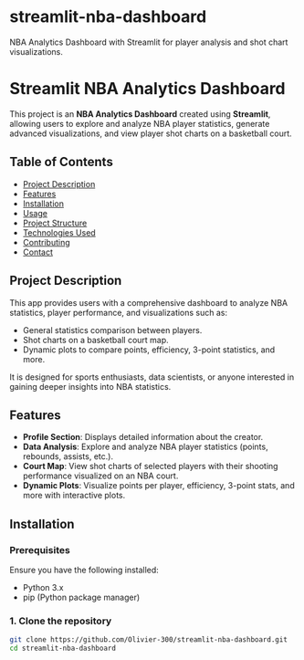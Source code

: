 # streamlit-nba-dashboard
NBA Analytics Dashboard with Streamlit for player analysis and shot chart visualizations.
# Streamlit NBA Analytics Dashboard

This project is an **NBA Analytics Dashboard** created using **Streamlit**, allowing users to explore and analyze NBA player statistics, generate advanced visualizations, and view player shot charts on a basketball court.

## Table of Contents
- [Project Description](#project-description)
- [Features](#features)
- [Installation](#installation)
- [Usage](#usage)
- [Project Structure](#project-structure)
- [Technologies Used](#technologies-used)
- [Contributing](#contributing)
- [Contact](#contact)

## Project Description
This app provides users with a comprehensive dashboard to analyze NBA statistics, player performance, and visualizations such as:
- General statistics comparison between players.
- Shot charts on a basketball court map.
- Dynamic plots to compare points, efficiency, 3-point statistics, and more.

It is designed for sports enthusiasts, data scientists, or anyone interested in gaining deeper insights into NBA statistics.

## Features
- **Profile Section**: Displays detailed information about the creator.
- **Data Analysis**: Explore and analyze NBA player statistics (points, rebounds, assists, etc.).
- **Court Map**: View shot charts of selected players with their shooting performance visualized on an NBA court.
- **Dynamic Plots**: Visualize points per player, efficiency, 3-point stats, and more with interactive plots.

## Installation

### Prerequisites
Ensure you have the following installed:
- Python 3.x
- pip (Python package manager)

### 1. Clone the repository
```bash
git clone https://github.com/Olivier-300/streamlit-nba-dashboard.git
cd streamlit-nba-dashboard
